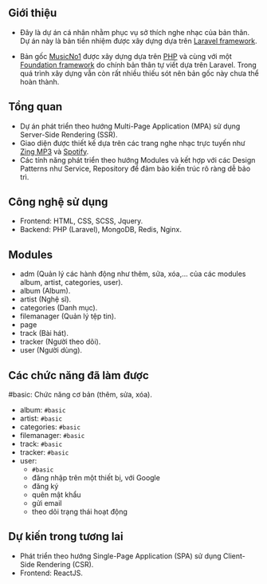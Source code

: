 ## Giới thiệu

- Đây là dự án cá nhân nhằm phục vụ sở thích nghe nhạc của bản thân. Dự án này là bản tiền nhiệm được xây dựng dựa trên [Laravel framework](https://laravel.com/docs).

- Bản gốc [MusicNo1](https://github.com/haudevw3/musicno1) được xây dựng dựa trên [PHP](https://www.php.net/docs.php) và cùng với một [Foundation framework](https://github.com/haudevw3/foundation) do chính bản thân tự viết dựa trên Laravel. Trong quá trình xây dựng vẫn còn rất nhiều thiếu sót nên bản gốc này chưa thể hoàn thành.

## Tổng quan

- Dự án phát triển theo hướng Multi-Page Application (MPA) sử dụng Server-Side Rendering (SSR).
- Giao diện được thiết kế dựa trên các trang nghe nhạc trực tuyến như [Zing MP3](https://zingmp3.vn) và [Spotify](https://open.spotify.com).
- Các tính năng phát triển theo hướng Modules và kết hợp với các Design Patterns như Service, Repository để đảm bảo kiến trúc rõ ràng dễ bảo trì.

## Công nghệ sử dụng

- Frontend: HTML, CSS, SCSS, Jquery.
- Backend: PHP (Laravel), MongoDB, Redis, Nginx.

## Modules

- adm (Quản lý các hành động như thêm, sửa, xóa,... của các modules album, artist, categories, user).
- album (Album).
- artist (Nghệ sĩ).
- categories (Danh mục).
- filemanager (Quản lý tệp tin).
- page
- track (Bài hát).
- tracker (Người theo dõi).
- user (Người dùng).

## Các chức năng đã làm được

#basic: Chức năng cơ bản (thêm, sửa, xóa).

- album: `#basic`
- artist: `#basic`
- categories: `#basic`
- filemanager: `#basic`
- track: `#basic`
- tracker: `#basic`
- user:
    + `#basic`
    + đăng nhập trên một thiết bị, với Google
    + đăng ký
    + quên mật khẩu
    + gửi email
    + theo dõi trạng thái hoạt động

## Dự kiến trong tương lai

- Phát triển theo hướng Single-Page Application (SPA) sử dụng Client-Side Rendering (CSR).
- Frontend: ReactJS.

